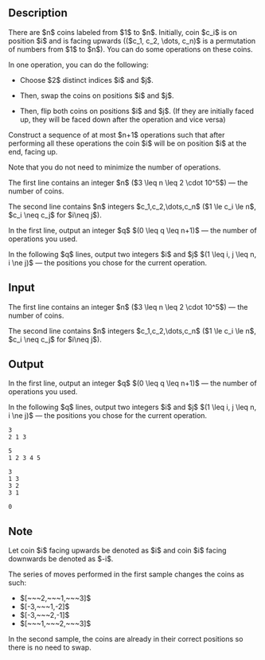 ## Description

<div><p>There are $n$ coins labeled from $1$ to $n$. Initially, coin $c_i$ is on position $i$ and is facing upwards (($c_1, c_2, \dots, c_n)$ is a permutation of numbers from $1$ to $n$). You can do some operations on these coins. </p><p>In one operation, you can do the following:</p><ul><li><p>Choose $2$ distinct indices $i$ and $j$.</p></li><li><p>Then, swap the coins on positions $i$ and $j$.</p></li><li><p>Then, flip both coins on positions $i$ and $j$. (If they are initially faced up, they will be faced down after the operation and vice versa)</p></li></ul><p>Construct a sequence of at most $n+1$ operations such that after performing all these operations the coin $i$ will be on position $i$ at the end, <span class="tex-font-style-bf">facing up</span>.</p><p>Note that you <span class="tex-font-style-bf">do not need</span> to minimize the number of operations.</p></div><div class="input-specification"><p>The first line contains an integer $n$ ($3 \leq n \leq 2 \cdot 10^5$) — the number of coins.</p><p>The second line contains $n$ integers $c_1,c_2,\dots,c_n$ ($1 \le c_i \le n$, $c_i \neq c_j$ for $i\neq j$).</p></div><div class="output-specification"><p>In the first line, output an integer $q$ $(0 \leq q \leq n+1)$ — the number of operations you used.</p><p>In the following $q$ lines, output two integers $i$ and $j$ $(1 \leq i, j \leq n, i \ne j)$ — the positions you chose for the current operation.</p></div>

## Input

<p>The first line contains an integer $n$ ($3 \leq n \leq 2 \cdot 10^5$) — the number of coins.</p><p>The second line contains $n$ integers $c_1,c_2,\dots,c_n$ ($1 \le c_i \le n$, $c_i \neq c_j$ for $i\neq j$).</p>

## Output

<p>In the first line, output an integer $q$ $(0 \leq q \leq n+1)$ — the number of operations you used.</p><p>In the following $q$ lines, output two integers $i$ and $j$ $(1 \leq i, j \leq n, i \ne j)$ — the positions you chose for the current operation.</p>





```input1
3
2 1 3
```




```input2
5
1 2 3 4 5
```




```output1
3
1 3
3 2
3 1
```




```output2
0
```



## Note

<p>Let coin $i$ facing upwards be denoted as $i$ and coin $i$ facing downwards be denoted as $-i$.</p><p>The series of moves performed in the first sample changes the coins as such:</p><ul> <li> $[~~~2,~~~1,~~~3]$ </li><li> $[-3,~~~1,-2]$ </li><li> $[-3,~~~2,-1]$ </li><li> $[~~~1,~~~2,~~~3]$ </li></ul><p>In the second sample, the coins are already in their correct positions so there is no need to swap.</p>
